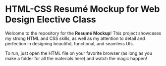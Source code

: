 # HTML-CSS Resumé Mockup for Web Design Elective Class

Welcome to the repository for the **Resumé Mockup**! This project showcases my strong HTML and CSS skills, as well as my attention to detail and perfection in designing beautiful, functional, and seamless UIs. 

To run, just open the HTML file on your favorite browser (as long as you make a folder for all the materials here) and watch the magic happen!
